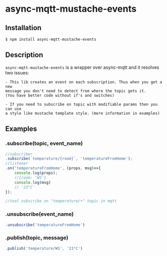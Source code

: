 # async-mqtt-mustache-events

## Installation

```
$ npm install async-mqtt-mustache-events
```

## Description
`async-mqtt-mustache-events` is a wrapper over async-mqtt and it resolves two issues:
```
- This lib creates an event on each subscription. Thus when you get a new 
message you don't need to detect from where the topic gets it. 
(You have better code without if's and switches)

- If you need to subscribe on topic with modifiable params then you can use 
a style like mustache template style. (more information in examples)
```

## Examples
### .subscribe(topic, event_name)
```javascript
//subscriber
.subscribe(`temperature/{room}`, 'temperatureFromHome');
//listener
.on('temperatureFromHome', (props, msg)=>{
    console.log(props);
    //{room: 'WS'}
    console.log(msg)
    // '23°C'
});

//tool subscribe on "temperature/+" topic in mqtt
```

### .unsubscribe(event_name)
```javascript
.unsubscribe('temperatureFromHome')
```

### .publish(topic, message)
```javascript
.publish('temperature/WS', '23°C')
```